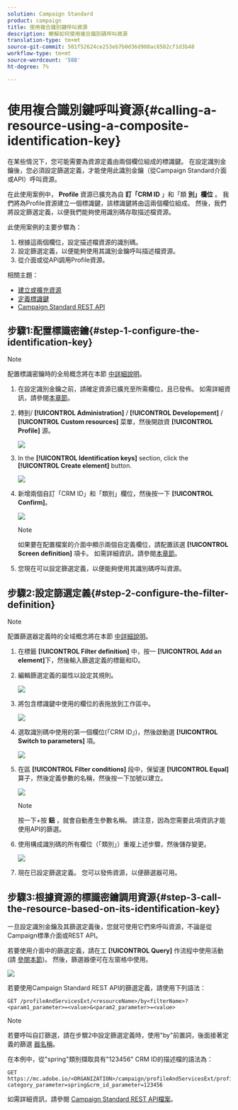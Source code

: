 ```yaml
---
solution: Campaign Standard
product: campaign
title: 使用複合識別鍵呼叫資源
description: 瞭解如何使用複合識別碼呼叫資源
translation-type: tm+mt
source-git-commit: 501f52624ce253eb7b0d36d908ac8502cf1d3b48
workflow-type: tm+mt
source-wordcount: '588'
ht-degree: 7%

---
```



# 使用複合識別鍵呼叫資源{#calling-a-resource-using-a-composite-identification-key}

在某些情況下，您可能需要為資源定義由兩個欄位組成的標識鍵。 在設定識別金鑰後，您必須設定篩選定義，才能使用此識別金鑰（從Campaign Standard介面或API）呼叫資源。

在此使用案例中， **Profile** 資源已擴充為自 **訂「CRM ID** 」和「類 **別」欄位** 。 我們將為Profile資源建立一個標識鍵，該標識鍵將由這兩個欄位組成。 然後，我們將設定篩選定義，以便我們能夠使用識別碼存取描述檔資源。

此使用案例的主要步驟為：

1. 根據這兩個欄位，設定描述檔資源的識別碼。
1. 設定篩選定義，以便能夠使用其識別金鑰呼叫描述檔資源。
1. 從介面或從APi調用Profile資源。

相關主題：

* [建立或擴充資源](../../developing/using/creating-or-extending-the-resource.md)
* [定義標識鍵](../../developing/using/configuring-the-resource-s-data-structure.md#defining-identification-keys)
* [Campaign Standard REST API](../../api/using/get-started-apis.md)

## 步驟1:配置標識密鑰{#step-1-configure-the-identification-key}

>[!NOTE]
> 配置標識密鑰時的全局概念將在本節 [中詳細說明](../../developing/using/configuring-the-resource-s-data-structure.md#defining-identification-keys)。

1. 在設定識別金鑰之前，請確定資源已擴充至所需欄位，且已發佈。 如需詳細資訊，請參閱[本章節](../../developing/using/creating-or-extending-the-resource.md)。

1. 轉到/ **[!UICONTROL Administration]** / **[!UICONTROL Developement]** / **[!UICONTROL Custom resources]** 菜單，然後開啟資 **[!UICONTROL Profile]** 源。

   ![](assets/uc_idkey1.png)

1. In the **[!UICONTROL Identification keys]** section, click the **[!UICONTROL Create element]** button.

   ![](assets/uc_idkey2.png)

1. 新增兩個自訂「CRM ID」和「類別」欄位，然後按一下 **[!UICONTROL Confirm]**。

   ![](assets/uc_idkey3.png)

   >[!NOTE]
   > 如果要在配置檔案的介面中顯示兩個自定義欄位，請配置該選 **[!UICONTROL Screen definition]** 項卡。 如需詳細資訊，請參閱[本章節](../../developing/using/configuring-the-screen-definition.md)。

1. 您現在可以設定篩選定義，以便能夠使用其識別碼呼叫資源。

## 步驟2:設定篩選定義{#step-2-configure-the-filter-definition}

>[!NOTE]
> 配置篩選器定義時的全域概念將在本節 [中詳細說明](../../developing/using/configuring-filter-definition.md)。

1. 在標籤 **[!UICONTROL Filter definition]** 中，按一 **[!UICONTROL Add an element]**&#x200B;下，然後輸入篩選定義的標籤和ID。

1. 編輯篩選定義的屬性以設定其規則。

   ![](assets/uc_idkey4.png)

1. 將包含標識鍵中使用的欄位的表拖放到工作區中。

   ![](assets/uc_idkey5.png)

1. 選取識別碼中使用的第一個欄位(「CRM ID」)，然後啟動選 **[!UICONTROL Switch to parameters]** 項。

   ![](assets/uc_idkey6.png)

1. 在區 **[!UICONTROL Filter conditions]** 段中，保留運 **[!UICONTROL Equal]** 算子，然後定義參數的名稱，然後按一下加號以建立。

   ![](assets/uc_idkey7.png)

   >[!NOTE]
   > 按一下+按 **鈕** ，就會自動產生參數名稱。 請注意，因為您需要此項資訊才能使用API的篩選。

1. 使用構成識別碼的所有欄位（「類別」）重複上述步驟，然後儲存變更。

   ![](assets/uc_idkey8.png)

1. 現在已設定篩選定義。 您可以發佈資源，以便篩選器可用。

## 步驟3:根據資源的標識密鑰調用資源{#step-3-call-the-resource-based-on-its-identification-key}

一旦設定識別金鑰及其篩選定義後，您就可使用它們來呼叫資源，不論是從Campaign標準介面或REST API。

若要使用介面中的篩選定義，請在工 **[!UICONTROL Query]** 作流程中使用活動(請 [參閱本節](../../automating/using/query.md))。 然後，篩選器便可在左窗格中使用。

![](assets/uc_idkey9.png)

若要使用Campaign Standard REST API的篩選定義，請使用下列語法：

```
GET /profileAndServicesExt/<resourceName>/by<filterName>?<param1_parameter>=<value>&<param2_parameter>=<value>
```

>[!NOTE]
>若要呼叫自訂篩選，請在步驟2中設定篩選定義時，使用&quot;by&quot;前置詞，後面接著定義的篩選 [器名稱](../../developing/using/uc-calling-resource-id-key.md#step-2-configure-the-filter-definition)。

在本例中，從&quot;spring&quot;類別擷取具有&quot;123456&quot; CRM ID的描述檔的語法為：

```
GET https://mc.adobe.io/<ORGANIZATION>/campaign/profileAndServicesExt/profile/byidentification_key?category_parameter=spring&crm_id_parameter=123456
```

如需詳細資訊，請參閱 [Campaign Standard REST API檔案](../../api/using/filtering.md)。